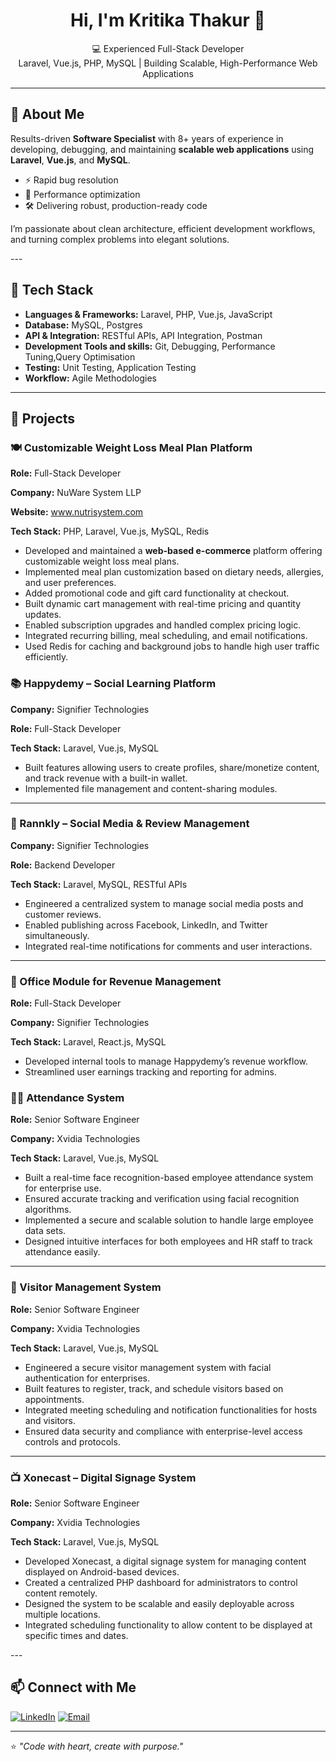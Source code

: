 <h1 align="center">Hi, I'm Kritika Thakur 👋</h1>

<p align="center">
  💻 Experienced  Full-Stack Developer  <br/>
 Laravel, Vue.js, PHP, MySQL | Building Scalable, High-Performance Web Applications
</p>

---

## <h2>🚀 About Me</h2>

<p>
  Results-driven <strong>Software Specialist</strong> with 8+ years of experience in developing, debugging, and maintaining
  <strong>scalable web applications</strong> using <strong>Laravel</strong>, <strong>Vue.js</strong>, and <strong>MySQL</strong>.
</p>

<ul>
  <li>⚡ Rapid bug resolution</li>
  <li>🔧 Performance optimization</li>
  <li>🛠️ Delivering robust, production-ready code</li>
</ul>

<p>
  I’m passionate about clean architecture, efficient development workflows, and turning complex problems into elegant solutions.
</p>
---

## <h2>💼 Tech Stack</h2>

<ul>
  <li><strong>Languages & Frameworks:</strong> Laravel, PHP, Vue.js, JavaScript</li>
  <li><strong>Database:</strong> MySQL, Postgres </li>
  <li><strong>API & Integration:</strong> RESTful APIs, API Integration, Postman</li>
  <li><strong>Development Tools and skills:</strong> Git, Debugging, Performance Tuning,Query Optimisation</li>
  <li><strong>Testing:</strong> Unit Testing, Application Testing</li>
  <li><strong>Workflow:</strong> Agile Methodologies</li>
</ul>

---

<h2>📂 Projects</h2>

<h3>🍽️ Customizable Weight Loss Meal Plan Platform</h3>
<p><strong>Role:</strong> Full-Stack Developer</p>
<p><strong>Company:</strong> NuWare System LLP</p>
<p><strong>Website:</strong> <a href="https://www.nutrisystem.com" target="_blank">www.nutrisystem.com</a></p>
<p><strong>Tech Stack:</strong> PHP, Laravel, Vue.js, MySQL, Redis</p>

<ul>
  <li>Developed and maintained a <strong>web-based e-commerce</strong> platform offering customizable weight loss meal plans.</li>
  <li>Implemented meal plan customization based on dietary needs, allergies, and user preferences.</li>
  <li>Added promotional code and gift card functionality at checkout.</li>
  <li>Built dynamic cart management with real-time pricing and quantity updates.</li>
  <li>Enabled subscription upgrades and handled complex pricing logic.</li>
  <li>Integrated recurring billing, meal scheduling, and email notifications.</li>
  <li>Used Redis for caching and background jobs to handle high user traffic efficiently.</li>
</ul>

<h3>📚 Happydemy – Social Learning Platform</h3>
<p><strong>Company:</strong> Signifier Technologies</p>
<p><strong>Role:</strong> Full-Stack Developer</p>
<p><strong>Tech Stack:</strong> Laravel, Vue.js, MySQL</p>
<ul>
  <li>Built features allowing users to create profiles, share/monetize content, and track revenue with a built-in wallet.</li>
  <li>Implemented file management and content-sharing modules.</li>
</ul>
<hr>

<h3>📢 Rannkly – Social Media & Review Management</h3>
<p><strong>Company:</strong> Signifier Technologies</p>
<p><strong>Role:</strong> Backend Developer</p>
<p><strong>Tech Stack:</strong> Laravel, MySQL, RESTful APIs</p>
<ul>
  <li>Engineered a centralized system to manage social media posts and customer reviews.</li>
  <li>Enabled publishing across Facebook, LinkedIn, and Twitter simultaneously.</li>
  <li>Integrated real-time notifications for comments and user interactions.</li>
</ul>
<hr>

<h3>🏢 Office Module for Revenue Management</h3>
<p><strong>Role:</strong> Full-Stack Developer</p>
<p><strong>Company:</strong> Signifier Technologies</p>
<p><strong>Tech Stack:</strong> Laravel, React.js, MySQL</p>
<ul>
  <li>Developed internal tools to manage Happydemy’s revenue workflow.</li>
  <li>Streamlined user earnings tracking and reporting for admins.</li>
</ul>
<h3>👨‍💼 Attendance System</h3>
<p><strong>Role:</strong> Senior Software Engineer</p>
<p><strong>Company:</strong> Xvidia Technologies</p>
<p><strong>Tech Stack:</strong> Laravel, Vue.js, MySQL</p>
<ul>
  <li>Built a real-time face recognition-based employee attendance system for enterprise use.</li>
  <li>Ensured accurate tracking and verification using facial recognition algorithms.</li>
  <li>Implemented a secure and scalable solution to handle large employee data sets.</li>
  <li>Designed intuitive interfaces for both employees and HR staff to track attendance easily.</li>
</ul>

<hr>

<h3>👥 Visitor Management System</h3>
<p><strong>Role:</strong> Senior Software Engineer</p>
<p><strong>Company:</strong> Xvidia Technologies</p>
<p><strong>Tech Stack:</strong> Laravel, Vue.js, MySQL</p>
<ul>
  <li>Engineered a secure visitor management system with facial authentication for enterprises.</li>
  <li>Built features to register, track, and schedule visitors based on appointments.</li>
  <li>Integrated meeting scheduling and notification functionalities for hosts and visitors.</li>
  <li>Ensured data security and compliance with enterprise-level access controls and protocols.</li>
</ul>

<hr>

<h3>📺 Xonecast – Digital Signage System</h3>
<p><strong>Role:</strong> Senior Software Engineer</p>
<p><strong>Company:</strong> Xvidia Technologies</p>
<p><strong>Tech Stack:</strong> Laravel, Vue.js, MySQL</p>
<ul>
  <li>Developed Xonecast, a digital signage system for managing content displayed on Android-based devices.</li>
  <li>Created a centralized PHP dashboard for administrators to control content remotely.</li>
  <li>Designed the system to be scalable and easily deployable across multiple locations.</li>
  <li>Integrated scheduling functionality to allow content to be displayed at specific times and dates.</li>
</ul>
---

## 📫 Connect with Me

[![LinkedIn](https://img.shields.io/badge/LinkedIn-blue?style=flat&logo=linkedin)](https://www.linkedin.com/in/kritika-t-629485a7/)
[![Email](https://img.shields.io/badge/Email-grey?style=flat&logo=gmail)](mailto:thakurkritika14893@gmail.com)

---

⭐️ *"Code with heart, create with purpose."*
